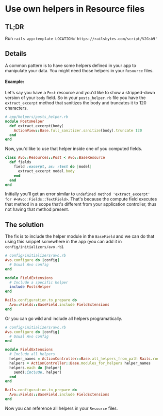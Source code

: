 # Use own helpers in Resource files

## TL;DR

Run `rails app:template LOCATION='https://railsbytes.com/script/V2Gsb9'`

## Details

A common pattern is to have some helpers defined in your app to manipulate your data. You might need those helpers in your `Resource` files.

#### Example:

Let's say you have a `Post` resource and you'd like to show a stripped-down version of your `body` field. So in your `posts_helper.rb` file you have the `extract_excerpt` method that sanitizes the body and truncates it to 120 characters.

```ruby
# app/helpers/posts_helper.rb
module PostsHelper
  def extract_excerpt(body)
    ActionView::Base.full_sanitizer.sanitize(body).truncate 120
  end
end
```

Now, you'd like to use that helper inside one of you computed fields.

```ruby
class Avo::Resources::Post < Avo::BaseResource
  def fields
    field :excerpt, as: :text do |model|
      extract_excerpt model.body
    end
  end
end
```

Initially you'll get an error similar to `undefined method 'extract_excerpt' for #<Avo::Fields::TextField>`. That's because the compute field executes that method in a scope that's different from your application controller, thus not having that method present.

## The solution

The fix is to include the helper module in the `BaseField` and we can do that using this snippet somewhere in the app (you can add it in `config/initializers/avo.rb`).

```ruby
# config/initializers/avo.rb
Avo.configure do |config|
  # Usual Avo config
end

module FieldExtensions
  # Include a specific helper
  include PostsHelper
end

Rails.configuration.to_prepare do
  Avo::Fields::BaseField.include FieldExtensions
end
```

Or you can go wild and include all helpers programatically.

```ruby
# config/initializers/avo.rb
Avo.configure do |config|
  # Usual Avo config
end

module FieldExtensions
  # Include all helpers
  helper_names = ActionController::Base.all_helpers_from_path Rails.root.join("app", "helpers")
  helpers = ActionController::Base.modules_for_helpers helper_names
  helpers.each do |helper|
    send(:include, helper)
  end
end

Rails.configuration.to_prepare do
  Avo::Fields::BaseField.include FieldExtensions
end
```

Now you can reference all helpers in your `Resource` files.
